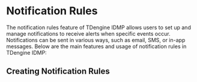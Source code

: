 # Notification Rules

The notification rules feature of TDengine IDMP allows users to set up and manage notifications to receive alerts when specific events occur. Notifications can be sent in various ways, such as email, SMS, or in-app messages. Below are the main features and usage of notification rules in TDengine IDMP:

## Creating Notification Rules